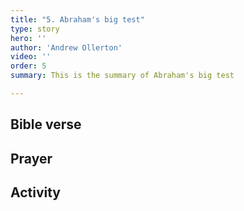 ```yaml
---
title: "5. Abraham's big test"
type: story
hero: ''
author: 'Andrew Ollerton'
video: ''
order: 5
summary: This is the summary of Abraham's big test

---
```


## Bible verse

## Prayer

## Activity
